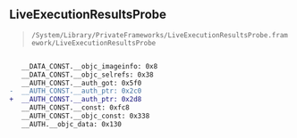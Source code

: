 ## LiveExecutionResultsProbe

> `/System/Library/PrivateFrameworks/LiveExecutionResultsProbe.framework/LiveExecutionResultsProbe`

```diff

   __DATA_CONST.__objc_imageinfo: 0x8
   __DATA_CONST.__objc_selrefs: 0x38
   __AUTH_CONST.__auth_got: 0x5f0
-  __AUTH_CONST.__auth_ptr: 0x2c0
+  __AUTH_CONST.__auth_ptr: 0x2d8
   __AUTH_CONST.__const: 0xfc8
   __AUTH_CONST.__objc_const: 0x338
   __AUTH.__objc_data: 0x130

```
